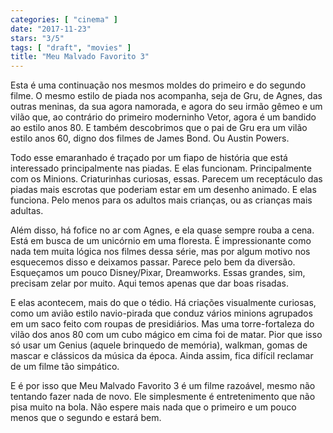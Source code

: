 ```yaml
---
categories: [ "cinema" ]
date: "2017-11-23"
stars: "3/5"
tags: [ "draft", "movies" ]
title: "Meu Malvado Favorito 3"
---
```

Esta é uma continuação nos mesmos moldes do primeiro e do segundo filme. O mesmo estilo de piada nos acompanha, seja de Gru, de Agnes, das outras meninas, da sua agora namorada, e agora do seu irmão gêmeo e um vilão que, ao contrário do primeiro moderninho Vetor, agora é um bandido ao estilo anos 80. E também descobrimos que o pai de Gru era um vilão estilo anos 60, digno dos filmes de James Bond. Ou Austin Powers.

Todo esse emaranhado é traçado por um fiapo de história que está interessado principalmente nas piadas. E elas funcionam. Principalmente com os Minions. Criaturinhas curiosas, essas. Parecem um receptáculo das piadas mais escrotas que poderiam estar em um desenho animado. E elas funciona. Pelo menos para os adultos mais crianças, ou as crianças mais adultas.

Além disso, há fofice no ar com Agnes, e ela quase sempre rouba a cena. Está em busca de um unicórnio em uma floresta. É impressionante como nada tem muita lógica nos filmes dessa série, mas por algum motivo nos esquecemos disso e deixamos passar. Parece pelo bem da diversão. Esqueçamos um pouco Disney/Pixar, Dreamworks. Essas grandes, sim, precisam zelar por muito. Aqui temos apenas que dar boas risadas.

E elas acontecem, mais do que o tédio. Há criações visualmente curiosas, como um avião estilo navio-pirada que conduz vários minions agrupados em um saco feito com roupas de presidiários. Mas uma torre-fortaleza do vilão dos anos 80 com um cubo mágico em cima foi de matar. Pior que isso só usar um Genius (aquele brinquedo de memória), walkman, gomas de mascar e clássicos da música da época. Ainda assim, fica difícil reclamar de um filme tão simpático.

E é por isso que Meu Malvado Favorito 3 é um filme razoável, mesmo não tentando fazer nada de novo. Ele simplesmente é entretenimento que não pisa muito na bola. Não espere mais nada que o primeiro e um pouco menos que o segundo e estará bem.
